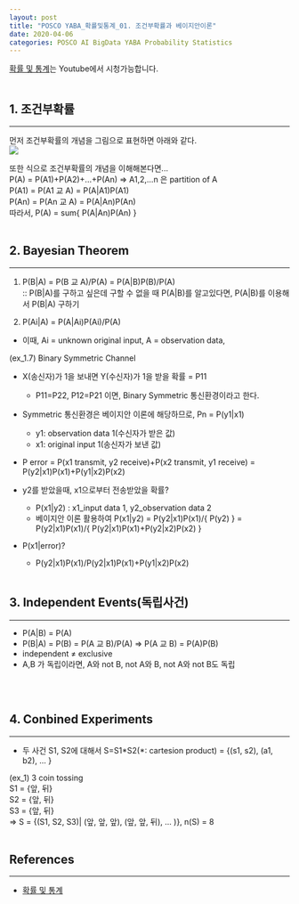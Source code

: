 ```yaml
---
layout: post
title: "POSCO YABA_확률및통계_01. 조건부확률과 베이지안이론"
date: 2020-04-06
categories: POSCO AI BigData YABA Probability Statistics
---
```


[확률 및 통계](https://www.youtube.com/watch?v=2ewO_6msPbA&list=PLSN_PltQeOyjmRIsC7VNirXOBqWoypd4V&index=2&t=0s)는 Youtube에서 시청가능합니다.<br/><br/>

## 1. 조건부확률
---
먼저 조건부확률의 개념을 그림으로 표현하면 아래와 같다.<br/>
<img src="https://lh3.googleusercontent.com/proxy/pRdlgV9dbSHNE9MnAVHYu_I_qFOXYebWPxo-tSEaRrQP5NjRwn9mbfLpOeDtrbDJN6IfKZhpuGTzfp9nHJa62KTuxxS1xjfbgTXaqwRwbgnXN0q2n1ORwBTzMbR1rujNM_LrNUxW2buH-3H6YOz9wXW_uVHhXEbDia-sDrlY_f7HTepyGHpp86zT7uqWwZdGwCl8_A">

또한 식으로 조건부확률의 개념을 이해해본다면...<br/>
P(A) = P(A1)+P(A2)+...+P(An) ⇒ A1,2,...n 은 partition of A<br/>
P(A1) = P(A1 교 A) = P(A|A1)P(A1)<br/>
P(An) = P(An 교 A) = P(A|An)P(An)<br/>
따라서, P(A) = sum{ P(A|An)P(An) }
<br/><br/>

## 2. Bayesian Theorem
---
1) P(B\|A) = P(B 교 A)/P(A) = P(A\|B)P(B)/P(A)<br/>
:: P(B\|A)를 구하고 싶은데 구할 수 없을 때 P(A\|B)를 알고있다면, P(A\|B)를 이용해서 P(B\|A) 구하기<br/>

2) P(Ai\|A) = P(A\|Ai)P(Ai)/P(A)
  - 이때, Ai = unknown original input, A = observation data,

(ex_1.7) Binary Symmetric Channel<br/>
- X(송신자)가 1을 보내면 Y(수신자)가 1을 받을 확률 =  P11
  - P11=P22, P12=P21 이면, Binary Symmetric 통신환경이라고 한다.

- Symmetric 통신환경은 베이지안 이론에 해당하므로, Pn = P(y1\|x1)
  - y1: observation data 1(수신자가 받은 값)
  - x1: original input 1(송신자가 보낸 값)

- P error = P(x1 transmit, y2 receive)+P(x2 transmit, y1 receive) = P(y2\|x1)P(x1)+P(y1\|x2)P(x2)

- y2를 받았을때, x1으로부터 전송받았을 확률?
  - P(x1\|y2) : x1_input data 1, y2_observation data 2<br/>
  - 베이지안 이론 활용하여 P(x1\|y2) = P(y2\|x1)P(x1)/{ P(y2) } = P(y2\|x1)P(x1)/{ P(y2\|x1)P(x1)+P(y2\|x2)P(x2) }<br/>

- P(x1\|error)?
  - P(y2\|x1)P(x1)/P(y2\|x1)P(x1)+P(y1\|x2)P(x2)
<br/><br/>

## 3. Independent Events(독립사건)
---
- P(A\|B) = P(A)
- P(B\|A) = P(B) = P(A 교 B)/P(A) ⇒ P(A 교 B) = P(A)P(B)
- independent ≠ exclusive
- A,B 가 독립이라면, A와 not B, not A와 B, not A와 not B도 독립

<br/><br/>
## 4. Conbined Experiments
---
- 두 사건 S1, S2에 대해서 S=S1*S2(\*: cartesion product) = {(s1, s2), (a1, b2), ... }

(ex_1) 3 coin tossing<br/>
S1 = {앞, 뒤}<br/>
S2 = {앞, 뒤}<br/>
S3 = {앞, 뒤}<br/>
⇒ S = {(S1, S2, S3)| (앞, 앞, 앞), (앞, 앞, 뒤), ... )}, n(S) = 8
<br/><br/>

## References
---
- [확률 및 통계](https://www.youtube.com/watch?v=2ewO_6msPbA&list=PLSN_PltQeOyjmRIsC7VNirXOBqWoypd4V&index=2&t=0s)

<br/><br/>
